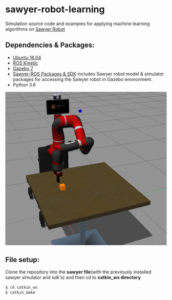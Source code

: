 # sawyer-robot-learning
Simulation source code and examples for applying machine learning algorithms on <a href="https://github.com/RethinkRobotics/sawyer_simulator">Sawyer Robot</a>
## Dependencies & Packages:
- <a href="http://releases.ubuntu.com/16.04/">Ubuntu 16.04</a>
- <a href="http://wiki.ros.org/kinetic">ROS Kinetic</a> 
- <a href="http://gazebosim.org/">Gazebo 7</a>
- <a href="https://github.com/RethinkRobotics">Sawyer-ROS Packages & SDK</a> includes Sawyer robot model & simulator packages for      accessing the Sawyer robot in Gazebo environment.
- Python 3.6

<p align= "center">
  <img src="sawyer_gazebo_env/sawyer_env.png/">
</p>

## File setup:
Clone the repository into the <b>sawyer file</b>(with the previously installed sawyer simulator and sdk's) and then cd to <b>catkin_ws directory</b>  
```
$ cd catkin_ws
$ catkin_make
```
